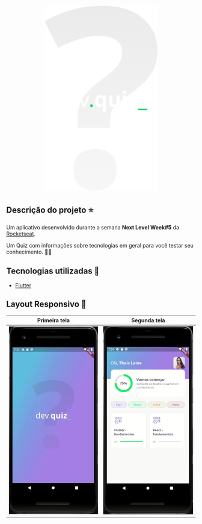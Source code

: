 <h1 align='center'><img width="300" src="https://github.com/thaislsilveira/nlw-05-dev-quiz-flutter/blob/main/assets/images/logo.png" alt="Logo" /></h1> 

## Descrição do projeto :star:

Um aplicativo desenvolvido durante a semana **Next Level Week#5** da [Rocketseat](https://www.rocketseat.com.br).

Um Quiz com informações sobre tecnologias em geral para você testar seu conhecimento. ✍🏽

## Tecnologias utilizadas 🚀

<ul>
    <li><a href="https://flutter.dev/" target="_blank">Flutter</a></li>
</ul>

## Layout Responsivo :iphone:

Primeira tela            |  Segunda tela
:-------------------------:|:-------------------------:
![tela1](https://github.com/thaislsilveira/nlw-05-dev-quiz-flutter/blob/main/assets/images/tela1-flutter.gif)  |  ![tela2](https://github.com/thaislsilveira/nlw-05-dev-quiz-flutter/blob/main/assets/images/tela2.gif)

